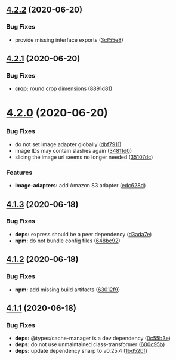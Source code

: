## [4.2.2](https://github.com/pmb0/express-sharp/compare/v4.2.1...v4.2.2) (2020-06-20)


### Bug Fixes

* provide missing interface exports ([3cf55e8](https://github.com/pmb0/express-sharp/commit/3cf55e86228edf4478871325037ff6a3899826d9))

## [4.2.1](https://github.com/pmb0/express-sharp/compare/v4.2.0...v4.2.1) (2020-06-20)


### Bug Fixes

* **crop:** round crop dimensions ([8891d81](https://github.com/pmb0/express-sharp/commit/8891d815ded98b42f4fd61a6d18b437779c1008b))

# [4.2.0](https://github.com/pmb0/express-sharp/compare/v4.1.3...v4.2.0) (2020-06-20)


### Bug Fixes

* do not set image adapter globally ([dbf7911](https://github.com/pmb0/express-sharp/commit/dbf79115ca7c7d7fc8b3effb9fb3e9f7d5ea02ab))
* image IDs may contain slashes again ([34811d0](https://github.com/pmb0/express-sharp/commit/34811d042e75c5fb78c9ca84161304801a1663a1))
* slicing the image url seems no longer needed ([35107dc](https://github.com/pmb0/express-sharp/commit/35107dc63bd9f23abd41c27e7ebe53fab8f8d4b4))


### Features

* **image-adapters:** add Amazon S3 adapter ([edc628d](https://github.com/pmb0/express-sharp/commit/edc628ded14133c26d784dc00894130c86095427))

## [4.1.3](https://github.com/pmb0/express-sharp/compare/v4.1.2...v4.1.3) (2020-06-18)


### Bug Fixes

* **deps:** express should be a peer dependency ([d3ada7e](https://github.com/pmb0/express-sharp/commit/d3ada7e983a122aa3808f916ac6b5a8f7db35eab))
* **npm:** do not bundle config files ([648bc92](https://github.com/pmb0/express-sharp/commit/648bc92dbc6b9cd6b424e3ae60a3adb54913c49c))

## [4.1.2](https://github.com/pmb0/express-sharp/compare/v4.1.1...v4.1.2) (2020-06-18)


### Bug Fixes

* **npm:** add missing build artifacts ([63012f9](https://github.com/pmb0/express-sharp/commit/63012f9ef76442bba347d294fd1d771bc8dc7476))

## [4.1.1](https://github.com/pmb0/express-sharp/compare/v4.1.0...v4.1.1) (2020-06-18)


### Bug Fixes

* **deps:** @types/cache-manager is a dev dependency ([0c55b3e](https://github.com/pmb0/express-sharp/commit/0c55b3e0eabad76958a4f8ab0bd639080195b109))
* **deps:** do not use unmaintained class-transformer ([600c95b](https://github.com/pmb0/express-sharp/commit/600c95b498f703f79a38280458c926105a5e2167))
* **deps:** update dependency sharp to v0.25.4 ([1bd52bf](https://github.com/pmb0/express-sharp/commit/1bd52bf1e413bf0cf3b5969e81cd9cbf8f3fb691))
